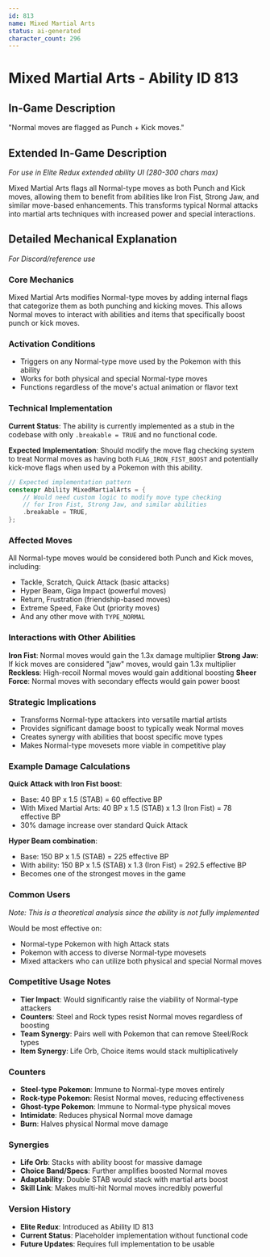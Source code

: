 ```yaml
---
id: 813
name: Mixed Martial Arts
status: ai-generated
character_count: 296
---
```


# Mixed Martial Arts - Ability ID 813

## In-Game Description
"Normal moves are flagged as Punch + Kick moves."

## Extended In-Game Description
*For use in Elite Redux extended ability UI (280-300 chars max)*

Mixed Martial Arts flags all Normal-type moves as both Punch and Kick moves, allowing them to benefit from abilities like Iron Fist, Strong Jaw, and similar move-based enhancements. This transforms typical Normal attacks into martial arts techniques with increased power and special interactions.

## Detailed Mechanical Explanation
*For Discord/reference use*

### Core Mechanics
Mixed Martial Arts modifies Normal-type moves by adding internal flags that categorize them as both punching and kicking moves. This allows Normal moves to interact with abilities and items that specifically boost punch or kick moves.

### Activation Conditions
- Triggers on any Normal-type move used by the Pokemon with this ability
- Works for both physical and special Normal-type moves
- Functions regardless of the move's actual animation or flavor text

### Technical Implementation
**Current Status**: The ability is currently implemented as a stub in the codebase with only `.breakable = TRUE` and no functional code.

**Expected Implementation**: Should modify the move flag checking system to treat Normal moves as having both `FLAG_IRON_FIST_BOOST` and potentially kick-move flags when used by a Pokemon with this ability.

```c
// Expected implementation pattern
constexpr Ability MixedMartialArts = {
    // Would need custom logic to modify move type checking
    // for Iron Fist, Strong Jaw, and similar abilities
    .breakable = TRUE,
};
```

### Affected Moves
All Normal-type moves would be considered both Punch and Kick moves, including:
- Tackle, Scratch, Quick Attack (basic attacks)
- Hyper Beam, Giga Impact (powerful moves)
- Return, Frustration (friendship-based moves)
- Extreme Speed, Fake Out (priority moves)
- And any other move with `TYPE_NORMAL`

### Interactions with Other Abilities
**Iron Fist**: Normal moves would gain the 1.3x damage multiplier
**Strong Jaw**: If kick moves are considered "jaw" moves, would gain 1.3x multiplier
**Reckless**: High-recoil Normal moves would gain additional boosting
**Sheer Force**: Normal moves with secondary effects would gain power boost

### Strategic Implications
- Transforms Normal-type attackers into versatile martial artists
- Provides significant damage boost to typically weak Normal moves
- Creates synergy with abilities that boost specific move types
- Makes Normal-type movesets more viable in competitive play

### Example Damage Calculations
**Quick Attack with Iron Fist boost**:
- Base: 40 BP x 1.5 (STAB) = 60 effective BP
- With Mixed Martial Arts: 40 BP x 1.5 (STAB) x 1.3 (Iron Fist) = 78 effective BP
- 30% damage increase over standard Quick Attack

**Hyper Beam combination**:
- Base: 150 BP x 1.5 (STAB) = 225 effective BP  
- With ability: 150 BP x 1.5 (STAB) x 1.3 (Iron Fist) = 292.5 effective BP
- Becomes one of the strongest moves in the game

### Common Users
*Note: This is a theoretical analysis since the ability is not fully implemented*

Would be most effective on:
- Normal-type Pokemon with high Attack stats
- Pokemon with access to diverse Normal-type movesets
- Mixed attackers who can utilize both physical and special Normal moves

### Competitive Usage Notes
- **Tier Impact**: Would significantly raise the viability of Normal-type attackers
- **Counters**: Steel and Rock types resist Normal moves regardless of boosting
- **Team Synergy**: Pairs well with Pokemon that can remove Steel/Rock types
- **Item Synergy**: Life Orb, Choice items would stack multiplicatively

### Counters
- **Steel-type Pokemon**: Immune to Normal-type moves entirely
- **Rock-type Pokemon**: Resist Normal moves, reducing effectiveness
- **Ghost-type Pokemon**: Immune to Normal-type physical moves
- **Intimidate**: Reduces physical Normal move damage
- **Burn**: Halves physical Normal move damage

### Synergies
- **Life Orb**: Stacks with ability boost for massive damage
- **Choice Band/Specs**: Further amplifies boosted Normal moves  
- **Adaptability**: Double STAB would stack with martial arts boost
- **Skill Link**: Makes multi-hit Normal moves incredibly powerful

### Version History
- **Elite Redux**: Introduced as Ability ID 813
- **Current Status**: Placeholder implementation without functional code
- **Future Updates**: Requires full implementation to be usable